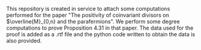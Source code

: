 This repository is created in service to attach some computations performed for the paper "The positivity of coinvariant divisors on $\overline{M}_{0,n} and the parafermions". We perform some degree computations to prove Proposition 4.31 in that paper. The data used for the proof is added as a .rtf file and the python code written to obtain the data is also provided.
